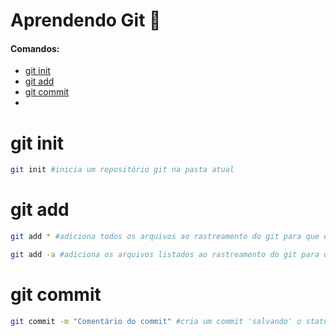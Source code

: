 # Aprendendo Git :squid:

#### Comandos:

- [git init](#git-init)
- [git add](#git-add[)
- [git commit](#git-commit)
- 

# git init

```bash
git init #inicia um repositório git na pasta atual
```

# git add

```bash
git add * #adiciona todos os arquivos ao rastreamento do git para que ele gerencie suas mudanças
```

```bash
git add -a #adiciona os arquivos listados ao rastreamento do git para que ele gerencie suas mudanças
```

# git commit

```bash
git commit -m "Comentário do commit" #cria um commit 'salvando' o status do projeto
```